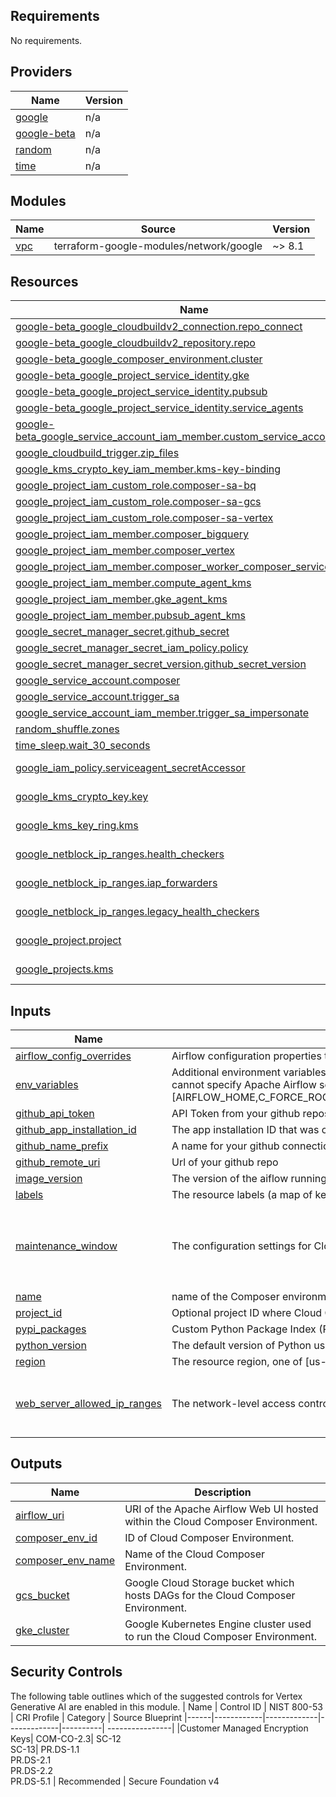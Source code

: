 <!-- BEGIN_TF_DOCS -->
## Requirements

No requirements.

## Providers

| Name | Version |
|------|---------|
| <a name="provider_google"></a> [google](#provider\_google) | n/a |
| <a name="provider_google-beta"></a> [google-beta](#provider\_google-beta) | n/a |
| <a name="provider_random"></a> [random](#provider\_random) | n/a |
| <a name="provider_time"></a> [time](#provider\_time) | n/a |

## Modules

| Name | Source | Version |
|------|--------|---------|
| <a name="module_vpc"></a> [vpc](#module\_vpc) | terraform-google-modules/network/google | ~> 8.1 |

## Resources

| Name | Type |
|------|------|
| [google-beta_google_cloudbuildv2_connection.repo_connect](https://registry.terraform.io/providers/hashicorp/google-beta/latest/docs/resources/google_cloudbuildv2_connection) | resource |
| [google-beta_google_cloudbuildv2_repository.repo](https://registry.terraform.io/providers/hashicorp/google-beta/latest/docs/resources/google_cloudbuildv2_repository) | resource |
| [google-beta_google_composer_environment.cluster](https://registry.terraform.io/providers/hashicorp/google-beta/latest/docs/resources/google_composer_environment) | resource |
| [google-beta_google_project_service_identity.gke](https://registry.terraform.io/providers/hashicorp/google-beta/latest/docs/resources/google_project_service_identity) | resource |
| [google-beta_google_project_service_identity.pubsub](https://registry.terraform.io/providers/hashicorp/google-beta/latest/docs/resources/google_project_service_identity) | resource |
| [google-beta_google_project_service_identity.service_agents](https://registry.terraform.io/providers/hashicorp/google-beta/latest/docs/resources/google_project_service_identity) | resource |
| [google-beta_google_service_account_iam_member.custom_service_account](https://registry.terraform.io/providers/hashicorp/google-beta/latest/docs/resources/google_service_account_iam_member) | resource |
| [google_cloudbuild_trigger.zip_files](https://registry.terraform.io/providers/hashicorp/google/latest/docs/resources/cloudbuild_trigger) | resource |
| [google_kms_crypto_key_iam_member.kms-key-binding](https://registry.terraform.io/providers/hashicorp/google/latest/docs/resources/kms_crypto_key_iam_member) | resource |
| [google_project_iam_custom_role.composer-sa-bq](https://registry.terraform.io/providers/hashicorp/google/latest/docs/resources/project_iam_custom_role) | resource |
| [google_project_iam_custom_role.composer-sa-gcs](https://registry.terraform.io/providers/hashicorp/google/latest/docs/resources/project_iam_custom_role) | resource |
| [google_project_iam_custom_role.composer-sa-vertex](https://registry.terraform.io/providers/hashicorp/google/latest/docs/resources/project_iam_custom_role) | resource |
| [google_project_iam_member.composer_bigquery](https://registry.terraform.io/providers/hashicorp/google/latest/docs/resources/project_iam_member) | resource |
| [google_project_iam_member.composer_vertex](https://registry.terraform.io/providers/hashicorp/google/latest/docs/resources/project_iam_member) | resource |
| [google_project_iam_member.composer_worker_composer_service_account](https://registry.terraform.io/providers/hashicorp/google/latest/docs/resources/project_iam_member) | resource |
| [google_project_iam_member.compute_agent_kms](https://registry.terraform.io/providers/hashicorp/google/latest/docs/resources/project_iam_member) | resource |
| [google_project_iam_member.gke_agent_kms](https://registry.terraform.io/providers/hashicorp/google/latest/docs/resources/project_iam_member) | resource |
| [google_project_iam_member.pubsub_agent_kms](https://registry.terraform.io/providers/hashicorp/google/latest/docs/resources/project_iam_member) | resource |
| [google_secret_manager_secret.github_secret](https://registry.terraform.io/providers/hashicorp/google/latest/docs/resources/secret_manager_secret) | resource |
| [google_secret_manager_secret_iam_policy.policy](https://registry.terraform.io/providers/hashicorp/google/latest/docs/resources/secret_manager_secret_iam_policy) | resource |
| [google_secret_manager_secret_version.github_secret_version](https://registry.terraform.io/providers/hashicorp/google/latest/docs/resources/secret_manager_secret_version) | resource |
| [google_service_account.composer](https://registry.terraform.io/providers/hashicorp/google/latest/docs/resources/service_account) | resource |
| [google_service_account.trigger_sa](https://registry.terraform.io/providers/hashicorp/google/latest/docs/resources/service_account) | resource |
| [google_service_account_iam_member.trigger_sa_impersonate](https://registry.terraform.io/providers/hashicorp/google/latest/docs/resources/service_account_iam_member) | resource |
| [random_shuffle.zones](https://registry.terraform.io/providers/hashicorp/random/latest/docs/resources/shuffle) | resource |
| [time_sleep.wait_30_seconds](https://registry.terraform.io/providers/hashicorp/time/latest/docs/resources/sleep) | resource |
| [google_iam_policy.serviceagent_secretAccessor](https://registry.terraform.io/providers/hashicorp/google/latest/docs/data-sources/iam_policy) | data source |
| [google_kms_crypto_key.key](https://registry.terraform.io/providers/hashicorp/google/latest/docs/data-sources/kms_crypto_key) | data source |
| [google_kms_key_ring.kms](https://registry.terraform.io/providers/hashicorp/google/latest/docs/data-sources/kms_key_ring) | data source |
| [google_netblock_ip_ranges.health_checkers](https://registry.terraform.io/providers/hashicorp/google/latest/docs/data-sources/netblock_ip_ranges) | data source |
| [google_netblock_ip_ranges.iap_forwarders](https://registry.terraform.io/providers/hashicorp/google/latest/docs/data-sources/netblock_ip_ranges) | data source |
| [google_netblock_ip_ranges.legacy_health_checkers](https://registry.terraform.io/providers/hashicorp/google/latest/docs/data-sources/netblock_ip_ranges) | data source |
| [google_project.project](https://registry.terraform.io/providers/hashicorp/google/latest/docs/data-sources/project) | data source |
| [google_projects.kms](https://registry.terraform.io/providers/hashicorp/google/latest/docs/data-sources/projects) | data source |

## Inputs

| Name | Description | Type | Default | Required |
|------|-------------|------|---------|:--------:|
| <a name="input_airflow_config_overrides"></a> [airflow\_config\_overrides](#input\_airflow\_config\_overrides) | Airflow configuration properties to override. Property keys contain the section and property names, separated by a hyphen, for example "core-dags\_are\_paused\_at\_creation". | `map(string)` | `{}` | no |
| <a name="input_env_variables"></a> [env\_variables](#input\_env\_variables) | Additional environment variables to provide to the Apache Airflow scheduler, worker, and webserver processes. Environment variable names must match the regular expression [a-zA-Z\_][a-zA-Z0-9\_]*. They cannot specify Apache Airflow software configuration overrides (they cannot match the regular expression AIRFLOW\_\_[A-Z0-9\_]+\_\_[A-Z0-9\_]+), and they cannot match any of the following reserved names: [AIRFLOW\_HOME,C\_FORCE\_ROOT,CONTAINER\_NAME,DAGS\_FOLDER,GCP\_PROJECT,GCS\_BUCKET,GKE\_CLUSTER\_NAME,SQL\_DATABASE,SQL\_INSTANCE,SQL\_PASSWORD,SQL\_PROJECT,SQL\_REGION,SQL\_USER] | `map(any)` | `{}` | no |
| <a name="input_github_api_token"></a> [github\_api\_token](#input\_github\_api\_token) | API Token from your github repository | `string` | n/a | yes |
| <a name="input_github_app_installation_id"></a> [github\_app\_installation\_id](#input\_github\_app\_installation\_id) | The app installation ID that was created when installing Google Cloud Build in Github: https://github.com/apps/google-cloud-build | `number` | n/a | yes |
| <a name="input_github_name_prefix"></a> [github\_name\_prefix](#input\_github\_name\_prefix) | A name for your github connection to cloubuild | `string` | `"github-modules"` | no |
| <a name="input_github_remote_uri"></a> [github\_remote\_uri](#input\_github\_remote\_uri) | Url of your github repo | `string` | n/a | yes |
| <a name="input_image_version"></a> [image\_version](#input\_image\_version) | The version of the aiflow running in the cloud composer environment. | `string` | `"composer-2.5.2-airflow-2.6.3"` | no |
| <a name="input_labels"></a> [labels](#input\_labels) | The resource labels (a map of key/value pairs) to be applied to the Cloud Composer. | `map(string)` | `{}` | no |
| <a name="input_maintenance_window"></a> [maintenance\_window](#input\_maintenance\_window) | The configuration settings for Cloud Composer maintenance window. | <pre>object({<br>    start_time = string<br>    end_time   = string<br>    recurrence = string<br>  })</pre> | <pre>{<br>  "end_time": "2021-01-01T13:00:00Z",<br>  "recurrence": "FREQ=WEEKLY;BYDAY=SU",<br>  "start_time": "2021-01-01T01:00:00Z"<br>}</pre> | no |
| <a name="input_name"></a> [name](#input\_name) | name of the Composer environment | `string` | n/a | yes |
| <a name="input_project_id"></a> [project\_id](#input\_project\_id) | Optional project ID where Cloud Composer Environment is created. | `string` | `null` | no |
| <a name="input_pypi_packages"></a> [pypi\_packages](#input\_pypi\_packages) | Custom Python Package Index (PyPI) packages to be installed in the environment. Keys refer to the lowercase package name (e.g. "numpy"). | `map(string)` | `{}` | no |
| <a name="input_python_version"></a> [python\_version](#input\_python\_version) | The default version of Python used to run the Airflow scheduler, worker, and webserver processes. | `string` | `"3"` | no |
| <a name="input_region"></a> [region](#input\_region) | The resource region, one of [us-central1, us-east4]. | `string` | `"us-central1"` | no |
| <a name="input_web_server_allowed_ip_ranges"></a> [web\_server\_allowed\_ip\_ranges](#input\_web\_server\_allowed\_ip\_ranges) | The network-level access control policy for the Airflow web server. If unspecified, no network-level access restrictions will be applied. | <pre>list(object({<br>    value       = string<br>    description = string<br>  }))</pre> | `null` | no |

## Outputs

| Name | Description |
|------|-------------|
| <a name="output_airflow_uri"></a> [airflow\_uri](#output\_airflow\_uri) | URI of the Apache Airflow Web UI hosted within the Cloud Composer Environment. |
| <a name="output_composer_env_id"></a> [composer\_env\_id](#output\_composer\_env\_id) | ID of Cloud Composer Environment. |
| <a name="output_composer_env_name"></a> [composer\_env\_name](#output\_composer\_env\_name) | Name of the Cloud Composer Environment. |
| <a name="output_gcs_bucket"></a> [gcs\_bucket](#output\_gcs\_bucket) | Google Cloud Storage bucket which hosts DAGs for the Cloud Composer Environment. |
| <a name="output_gke_cluster"></a> [gke\_cluster](#output\_gke\_cluster) | Google Kubernetes Engine cluster used to run the Cloud Composer Environment. |
<!-- END_TF_DOCS -->

## Security Controls

The following table outlines which of the suggested controls for Vertex Generative AI are enabled in this module.
| Name | Control ID | NIST 800-53 | CRI Profile | Category | Source Blueprint
|------|------------|-------------|-------------|----------| ----------------|
|Customer Managed Encryption Keys| COM-CO-2.3| SC-12 <br />SC-13| PR.DS-1.1 <br /> PR.DS-2.1 <br /> PR.DS-2.2 <br /> PR.DS-5.1 | Recommended | Secure Foundation v4